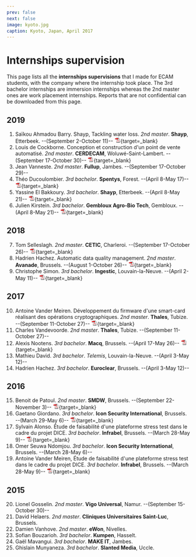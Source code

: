 ```yaml
---
prev: false
next: false
image: kyoto.jpg
caption: Kyoto, Japan, April 2017
---
```


# Internships supervision

This page lists all the **internships supervisions** that I made for ECAM students, with the company where the internship took place. The 3rd bachelor internships are immersion internships whereas the 2nd master ones are work placement internships. Reports that are not confidential can be downloaded from this page.

## 2019

1. Saïkou Ahmadou Barry. Shayp, Tackling water loss. _2nd master_. **Shayp**, Etterbeek. --(September 2-October 11)-- 
[![PDF](/images/pdf.png)](/files/publi/barry-master-internship-2019.pdf){target=_blank}
1. Louis de Cockborne. Conception et construction d'un point de vente automatisé. _2nd master_. **CERDECAM**, Woluwé-Saint-Lambert. --(September 17-October 30)-- 
[![PDF](/images/pdf.png)](/files/publi/de-cockborne-master-internship-2019.pdf){target=_blank}
1. Jean Vanneste. _2nd master_. **Fullup**, Jambes. --(September 17-October 29)--
1. Théo Ducoulombier. _3rd bachelor_. **Spentys**, Forest. --(April 8-May 17)-- 
[![PDF](/images/pdf.png)](/files/publi/ducoulombier-bachelor-internship-2019.pdf){target=_blank}
1. Yassine El Bakkoury. _3rd bachelor_. **Shayp**, Etterbeek. --(April 8-May 21)-- 
[![PDF](/images/pdf.png)](/files/publi/el-bakkoury-bachelor-internship-2019.pdf){target=_blank}
1. Julien Kirstein. _3rd bachelor_. **Gembloux Agro-Bio Tech**, Gembloux. --(April 8-May 21)-- 
[![PDF](/images/pdf.png)](/files/publi/kirstein-bachelor-internship-2019.pdf){target=_blank}

## 2018

7. Tom Selleslagh. _2nd master_. **CETIC**, Charleroi. --(September 17-October 26)-- 
[![PDF](/images/pdf.png)](/files/publi/selleslagh-master-internship-2018.pdf){target=_blank}
1. Hadrien Hachez. Automatic data quality management. _2nd master_. **Avanade**, Brussels. --(August 1-October 26)-- 
[![PDF](/images/pdf.png)](/files/publi/hachez-master-internship-2018.pdf){target=_blank}
1. Christophe Simon. _3rd bachelor_. **Ingestic**, Louvain-la-Neuve. --(April 2-May 11)-- 
[![PDF](/images/pdf.png)](/files/publi/simon-bachelor-internship-2018.pdf){target=_blank}

## 2017

10. Antoine Vander Meiren. Développement du firmware d'une smart-card réalisant des opérations cryptographiques. _2nd master_. **Thales**, Tubize. --(September 11-October 27)-- 
[![PDF](/images/pdf.png)](/files/publi/vander-meiren-master-internship-2017.pdf){target=_blank}
1. Charles Vandevoorde. _2nd master_. **Thales**, Tubize. --(September 11-October 27)--
1. Alexis Nootens. _3rd bachelor_. **Macq**, Brussels. --(April 17-May 26)-- 
[![PDF](/images/pdf.png)](/files/publi/nootens-bachelor-internship-2017.pdf){target=_blank}
1. Mathieu David. _3rd bachelor_. _Telemis_, Louvain-la-Neuve. --(April 3-May 12)--
1. Hadrien Hachez. _3rd bachelor_. **Euroclear**, Brussels. --(April 3-May 12)--

## 2016

15. Benoit de Patoul. _2nd master_. **SMDW**, Brussels. --(September 22-November 3)-- 
[![PDF](/images/pdf.png)](/files/publi/de-patoul-master-internship-2016.pdf){target=_blank}
1. Gaetano Giordano. _3rd bachelor_. **Icon Security International**, Brussels. --(March 29-May 6)-- 
[![PDF](/images/pdf.png)](/files/publi/giordano-bachelor-internship-2016.pdf){target=_blank}
1. Sylvain Alonso. Étude de faisabilité d'une plateforme stress test dans le cadre du projet DICE. _3rd bachelor_. **Infrabel**, Brussels. --(March 28-May 9)-- 
[![PDF](/images/pdf.png)](/files/publi/alonso-bachelor-internship-2016.pdf){target=_blank}
1. Omer Seuwa Ndomjou. _3rd bachelor_. **Icon Security International**, Brussels. --(March 28-May 6)--
1. Antoine Vander Meiren, Étude de faisabilité d'une plateforme stress test dans le cadre du projet DICE. _3rd bachelor_. **Infrabel**, Brussels. --(March 28-May 9)-- 
[![PDF](/images/pdf.png)](/files/publi/vander-meiren-bachelor-internship-2016.pdf){target=_blank}

## 2015

20. Lionel Gosselin. _2nd master_. **Vigo Universal**, Namur. --(September 15-October 30)--
1. David Helaers. _2nd master_. **Cliniques Universitaires Saint-Luc**, Brussels.
1. Damien Vanhove. _2nd master_. **eWon**, Nivelles.
1. Sofian Bouzarioh. _3rd bachelor_. **Kumpen**, Hasselt.
1. Gaël Mavangui. _3rd bachelor_. **MAKE IT**, Jambes.
1. Ghislain Munyaneza. _3rd bachelor_. **Slanted Media**, Uccle.
